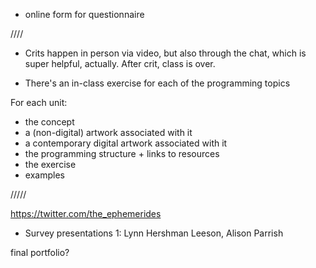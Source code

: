 - online form for questionnaire

////

- Crits happen in person via video, but also through the chat, which is super helpful, actually. After crit, class is over.

- There's an in-class exercise for each of the programming topics


For each unit:


- the concept
- a (non-digital) artwork associated with it
- a contemporary digital artwork associated with it
- the programming structure + links to resources
- the exercise
- examples



/////

https://twitter.com/the_ephemerides

- Survey presentations 1: Lynn Hershman Leeson, Alison Parrish

final portfolio?
